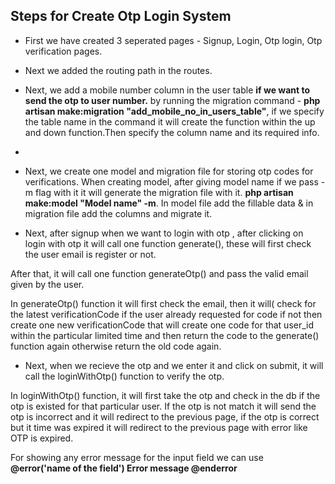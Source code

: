 ## Steps for Create Otp Login System

* First we have created 3 seperated pages - Signup, Login, Otp login, Otp verification pages.

* Next we added the routing path in the routes.

* Next, we add a mobile number column in the user table **if we want to send the otp to user number.** by running the migration command - **php artisan make:migration "add_mobile_no_in_users_table"**, if we specify the table name in the command it will create the function  within the up and down function.Then specify the column name and its required info.

* 

* Next, we create one model and migration file for storing otp codes for verifications. When creating model, after giving model name if we pass -m flag with it it will generate the migration file with it. **php artisan make:model "Model name" -m**. In model file add the fillable data & in migration file add the columns and migrate it.


* Next, after signup when we want to login with otp , after clicking on login with otp it will call one function generate(), these will first check the user email is register or not.

 After that, it will call one function generateOtp() and pass the valid email given by the user.

 In generateOtp() function it will first check the email, then it will( check for the latest verificationCode if the user already requested for code if not then create one new verificationCode that will create one code for that user_id within the particular limited time and then return the code to the generate() function again otherwise return the old code again.  

 * Next, when we recieve the otp and we enter it and click on submit, it will call the loginWithOtp() function to verify the otp.

 In loginWithOtp() function, it will first take the otp and check in the db if the otp is existed for that particular user. If the otp is not match it will send the otp is incorrect and it will redirect to the previous page, if the otp is correct but it time was expired it will redirect to the previous page with error like OTP is expired. 


 For showing any error message for the input field we can use **@error('name of the field') Error message @enderror**
